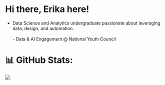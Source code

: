 # Hi there, Erika here!
- Data Science and Analytics undergraduate passionate about leveraging data, design, and automation.<br><br> - Data & AI Engagement @ National Youth Council <br>



# 📊 GitHub Stats:
![](https://nirzak-streak-stats.vercel.app/?user=ebichiaseed&theme=dark&hide_border=false)<br/>

